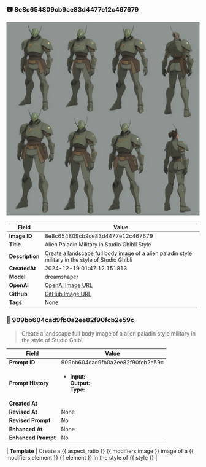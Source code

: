 

### 📷 8e8c654809cb9ce83d4477e12c467679 


![data.id](./8e8c654809cb9ce83d4477e12c467679.jpg)


| Field          | Value                                                                                                                     |
|----------------|---------------------------------------------------------------------------------------------------------------------------|
| **Image ID**             | 8e8c654809cb9ce83d4477e12c467679                                                                                                             |
| **Title**           | Alien Paladin Military in Studio Ghibli Style                                                                                                       |
| **Description**           | Create a landscape full body image of a alien paladin style military in the style of Studio Ghibli                                                                                                       |
| **CreatedAt**        | 2024-12-19 01:47:12.151813                                                                                                        |
| **Model**        | dreamshaper                                                                                                        |
| **OpenAI**         | [OpenAI Image URL](http://192.168.1.85:8081/generated-images/b641295923043.png)                                                                                |
| **GitHub**         | [GitHub Image URL](https://raw.githubusercontent.com/Caneta-Silva/weeb/refs/heads/main/images/8e8c654809cb9ce83d4477e12c467679/8e8c654809cb9ce83d4477e12c467679.jpg)                                                                                |
| **Tags**       | None                                                                                                                   |

### 📜 909bb604cad9fb0a2ee82f90fcb2e59c

> Create a landscape full body image of a alien paladin style military in the style of Studio Ghibli

| Field          | Value                                                                                                                                                                      |
|----------------|----------------------------------------------------------------------------------------------------------------------------------------------------------------------------|
| **Prompt ID**  | 909bb604cad9fb0a2ee82f90fcb2e59c                                                                                                                                                            |
| **Prompt History** | <ul><li>**Input:**  <br> **Output:**  <br> **Type:** </li></ul> |
| **Created At** |                                                                                                                                                    |
| **Revised At** | None                                                                                                                                                   |
| **Revised Prompt** | No                                                                                                                                                                      |
| **Enhanced At** | None                                                                                                                                                  |
| **Enhanced Prompt** | No                                                                                                                                                                    |

| **Template**   | Create a {{ aspect_ratio }} {{ modifiers.image }} image of a {{ modifiers.element }} {{ element }} in the style of {{ style }}                                                                                                                                           |


